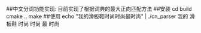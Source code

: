 ##中文分词功能实现:
目前实现了根据词典的最大正向匹配方法
##安装
cd build
cmake ..
make
##使用
echo "我的滑板鞋时尚时尚最时尚" | ./cn_parser 
我的 滑板鞋 时尚 时尚 最 时尚